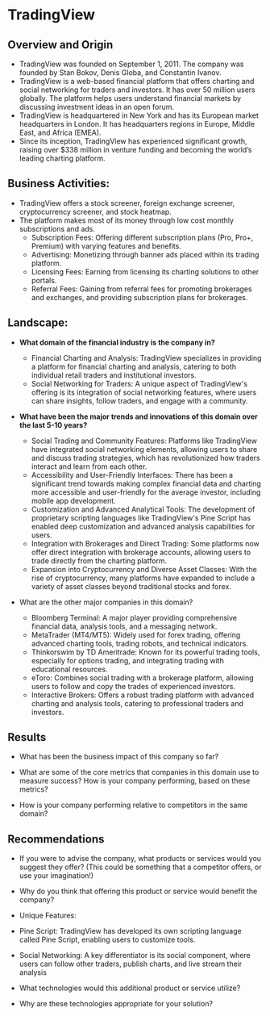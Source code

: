 # TradingView

## Overview and Origin

* TradingView was founded on September 1, 2011. The company was founded by Stan Bokov, Denis Globa, and Constantin Ivanov.
* TradingView is a web-based financial platform that offers charting and social networking for traders and investors. It has over 50 million users globally. The platform helps users understand financial markets by discussing investment ideas in an open forum.
* TradingView is headquartered in New York and has its European market headquarters in London. It has headquarters regions in Europe, Middle East, and Africa (EMEA).
* Since its inception, TradingView has experienced significant growth, raising over $338 million in venture funding and becoming the world’s leading charting platform​.

## Business Activities:

* TradingView offers a stock screener, foreign exchange screener, cryptocurrency screener, and stock heatmap.
* The platform makes most of its money through low cost monthly subscriptions and ads.
  - Subscription Fees: Offering different subscription plans (Pro, Pro+, Premium) with varying features and benefits​​.
  - Advertising: Monetizing through banner ads placed within its trading platform​​.
  - Licensing Fees: Earning from licensing its charting solutions to other portals​​.
  - Referral Fees: Gaining from referral fees for promoting brokerages and exchanges, and providing subscription plans for brokerages.

## Landscape:

* **What domain of the financial industry is the company in?**
  - Financial Charting and Analysis: TradingView specializes in providing a platform for financial charting and analysis, catering to both individual retail traders and institutional investors.
  - Social Networking for Traders: A unique aspect of TradingView's offering is its integration of social networking features, where users can share insights, follow traders, and engage with a community.

* **What have been the major trends and innovations of this domain over the last 5-10 years?**
  - Social Trading and Community Features: Platforms like TradingView have integrated social networking elements, allowing users to share and discuss trading strategies, which has revolutionized how traders interact and learn from each other.
  - Accessibility and User-Friendly Interfaces: There has been a significant trend towards making complex financial data and charting more accessible and user-friendly for the average investor, including mobile app development.
  - Customization and Advanced Analytical Tools: The development of proprietary scripting languages like TradingView's Pine Script has enabled deep customization and advanced analysis capabilities for users.
  - Integration with Brokerages and Direct Trading: Some platforms now offer direct integration with brokerage accounts, allowing users to trade directly from the charting platform.
  - Expansion into Cryptocurrency and Diverse Asset Classes: With the rise of cryptocurrency, many platforms have expanded to include a variety of asset classes beyond traditional stocks and forex.

* What are the other major companies in this domain?
  - Bloomberg Terminal: A major player providing comprehensive financial data, analysis tools, and a messaging network.
  - MetaTrader (MT4/MT5): Widely used for forex trading, offering advanced charting tools, trading robots, and technical indicators.
  - Thinkorswim by TD Ameritrade: Known for its powerful trading tools, especially for options trading, and integrating trading with educational resources.
  - eToro: Combines social trading with a brokerage platform, allowing users to follow and copy the trades of experienced investors.
  - Interactive Brokers: Offers a robust trading platform with advanced charting and analysis tools, catering to professional traders and investors.

## Results

* What has been the business impact of this company so far?

* What are some of the core metrics that companies in this domain use to measure success? How is your company performing, based on these metrics?

* How is your company performing relative to competitors in the same domain?


## Recommendations

* If you were to advise the company, what products or services would you suggest they offer? (This could be something that a competitor offers, or use your imagination!)

* Why do you think that offering this product or service would benefit the company?
* Unique Features:
* Pine Script: TradingView has developed its own scripting language called Pine Script, enabling users to customize tools​​.
* Social Networking: A key differentiator is its social component, where users can follow other traders, publish charts, and live stream their analysis

* What technologies would this additional product or service utilize?

* Why are these technologies appropriate for your solution?
